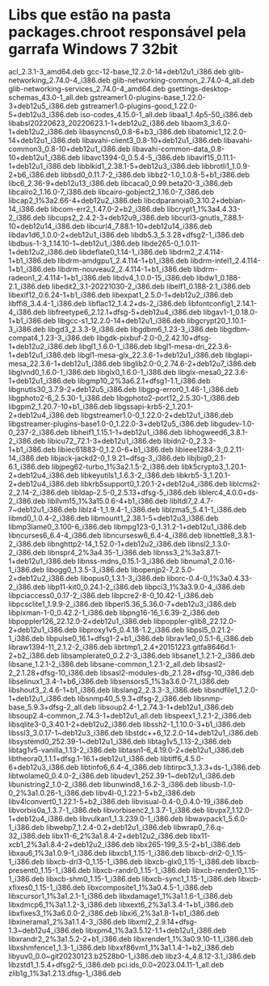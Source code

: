 # Libs que estão na pasta packages.chroot responsável pela garrafa Windows 7 32bit

acl_2.3.1-3_amd64.deb
gcc-12-base_12.2.0-14+deb12u1_i386.deb
glib-networking_2.74.0-4_i386.deb
glib-networking-common_2.74.0-4_all.deb
glib-networking-services_2.74.0-4_amd64.deb
gsettings-desktop-schemas_43.0-1_all.deb
gstreamer1.0-plugins-base_1.22.0-3+deb12u5_i386.deb
gstreamer1.0-plugins-good_1.22.0-5+deb12u3_i386.deb
iso-codes_4.15.0-1_all.deb
libaa1_1.4p5-50_i386.deb
libabsl20220623_20220623.1-1+deb12u2_i386.deb
libaom3_3.6.0-1+deb12u2_i386.deb
libasyncns0_0.8-6+b3_i386.deb
libatomic1_12.2.0-14+deb12u1_i386.deb
libavahi-client3_0.8-10+deb12u1_i386.deb
libavahi-common3_0.8-10+deb12u1_i386.deb
libavahi-common-data_0.8-10+deb12u1_i386.deb
libavc1394-0_0.5.4-5_i386.deb
libavif15_0.11.1-1+deb12u1_i386.deb
libblkid1_2.38.1-5+deb12u3_i386.deb
libbrotli1_1.0.9-2+b6_i386.deb
libbsd0_0.11.7-2_i386.deb
libbz2-1.0_1.0.8-5+b1_i386.deb
libc6_2.36-9+deb12u13_i386.deb
libcaca0_0.99.beta20-3_i386.deb
libcairo2_1.16.0-7_i386.deb
libcairo-gobject2_1.16.0-7_i386.deb
libcap2_1%3a2.66-4+deb12u2_i386.deb
libcdparanoia0_3.10.2+debian-14_i386.deb
libcom-err2_1.47.0-2+b2_i386.deb
libcrypt1_1%3a4.4.33-2_i386.deb
libcups2_2.4.2-3+deb12u9_i386.deb
libcurl3-gnutls_7.88.1-10+deb12u14_i386.deb
libcurl4_7.88.1-10+deb12u14_i386.deb
libdav1d6_1.0.0-2+deb12u1_i386.deb
libdb5.3_5.3.28+dfsg2-1_i386.deb
libdbus-1-3_1.14.10-1~deb12u1_i386.deb
libde265-0_1.0.11-1+deb12u2_i386.deb
libdeflate0_1.14-1_i386.deb
libdrm2_2.4.114-1+b1_i386.deb
libdrm-amdgpu1_2.4.114-1+b1_i386.deb
libdrm-intel1_2.4.114-1+b1_i386.deb
libdrm-nouveau2_2.4.114-1+b1_i386.deb
libdrm-radeon1_2.4.114-1+b1_i386.deb
libdv4_1.0.0-15_i386.deb
libdw1_0.188-2.1_i386.deb
libedit2_3.1-20221030-2_i386.deb
libelf1_0.188-2.1_i386.deb
libexif12_0.6.24-1+b1_i386.deb
libexpat1_2.5.0-1+deb12u2_i386.deb
libffi8_3.4.4-1_i386.deb
libflac12_1.4.2+ds-2_i386.deb
libfontconfig1_2.14.1-4_i386.deb
libfreetype6_2.12.1+dfsg-5+deb12u4_i386.deb
libgav1-1_0.18.0-1+b1_i386.deb
libgcc-s1_12.2.0-14+deb12u1_i386.deb
libgcrypt20_1.10.1-3_i386.deb
libgd3_2.3.3-9_i386.deb
libgdbm6_1.23-3_i386.deb
libgdbm-compat4_1.23-3_i386.deb
libgdk-pixbuf-2.0-0_2.42.10+dfsg-1+deb12u2_i386.deb
libgl1_1.6.0-1_i386.deb
libgl1-mesa-dri_22.3.6-1+deb12u1_i386.deb
libgl1-mesa-glx_22.3.6-1+deb12u1_i386.deb
libglapi-mesa_22.3.6-1+deb12u1_i386.deb
libglib2.0-0_2.74.6-2+deb12u7_i386.deb
libglvnd0_1.6.0-1_i386.deb
libglx0_1.6.0-1_i386.deb
libglx-mesa0_22.3.6-1+deb12u1_i386.deb
libgmp10_2%3a6.2.1+dfsg1-1.1_i386.deb
libgnutls30_3.7.9-2+deb12u5_i386.deb
libgpg-error0_1.46-1_i386.deb
libgphoto2-6_2.5.30-1_i386.deb
libgphoto2-port12_2.5.30-1_i386.deb
libgpm2_1.20.7-10+b1_i386.deb
libgssapi-krb5-2_1.20.1-2+deb12u4_i386.deb
libgstreamer1.0-0_1.22.0-2+deb12u1_i386.deb
libgstreamer-plugins-base1.0-0_1.22.0-3+deb12u5_i386.deb
libgudev-1.0-0_237-2_i386.deb
libheif1_1.15.1-1+deb12u1_i386.deb
libhogweed6_3.8.1-2_i386.deb
libicu72_72.1-3+deb12u1_i386.deb
libidn2-0_2.3.3-1+b1_i386.deb
libiec61883-0_1.2.0-6+b1_i386.deb
libieee1284-3_0.2.11-14_i386.deb
libjack-jackd2-0_1.9.21~dfsg-3_i386.deb
libjbig0_2.1-6.1_i386.deb
libjpeg62-turbo_1%3a2.1.5-2_i386.deb
libk5crypto3_1.20.1-2+deb12u4_i386.deb
libkeyutils1_1.6.3-2_i386.deb
libkrb5-3_1.20.1-2+deb12u4_i386.deb
libkrb5support0_1.20.1-2+deb12u4_i386.deb
liblcms2-2_2.14-2_i386.deb
libldap-2.5-0_2.5.13+dfsg-5_i386.deb
liblerc4_4.0.0+ds-2_i386.deb
libllvm15_1%3a15.0.6-4+b1_i386.deb
libltdl7_2.4.7-7~deb12u1_i386.deb
liblz4-1_1.9.4-1_i386.deb
liblzma5_5.4.1-1_i386.deb
libmd0_1.0.4-2_i386.deb
libmount1_2.38.1-5+deb12u3_i386.deb
libmp3lame0_3.100-6_i386.deb
libmpg123-0_1.31.2-1+deb12u1_i386.deb
libncurses6_6.4-4_i386.deb
libncursesw6_6.4-4_i386.deb
libnettle8_3.8.1-2_i386.deb
libnghttp2-14_1.52.0-1+deb12u2_i386.deb
libnsl2_1.3.0-2_i386.deb
libnspr4_2%3a4.35-1_i386.deb
libnss3_2%3a3.87.1-1+deb12u1_i386.deb
libnss-mdns_0.15.1-3_i386.deb
libnuma1_2.0.16-1_i386.deb
libogg0_1.3.5-3_i386.deb
libopenjp2-7_2.5.0-2+deb12u2_i386.deb
libopus0_1.3.1-3_i386.deb
liborc-0.4-0_1%3a0.4.33-2_i386.deb
libp11-kit0_0.24.1-2_i386.deb
libpci3_1%3a3.9.0-4_i386.deb
libpciaccess0_0.17-2_i386.deb
libpcre2-8-0_10.42-1_i386.deb
libpcsclite1_1.9.9-2_i386.deb
libperl5.36_5.36.0-7+deb12u3_i386.deb
libpixman-1-0_0.42.2-1_i386.deb
libpng16-16_1.6.39-2_i386.deb
libpoppler126_22.12.0-2+deb12u1_i386.deb
libpoppler-glib8_22.12.0-2+deb12u1_i386.deb
libproxy1v5_0.4.18-1.2_i386.deb
libpsl5_0.21.2-1_i386.deb
libpulse0_16.1+dfsg1-2+b1_i386.deb
librav1e0_0.5.1-6_i386.deb
libraw1394-11_2.1.2-2_i386.deb
librtmp1_2.4+20151223.gitfa8646d.1-2+b2_i386.deb
libsamplerate0_0.2.2-3_i386.deb
libsane1_1.2.1-2_i386.deb
libsane_1.2.1-2_i386.deb
libsane-common_1.2.1-2_all.deb
libsasl2-2_2.1.28+dfsg-10_i386.deb
libsasl2-modules-db_2.1.28+dfsg-10_i386.deb
libselinux1_3.4-1+b6_i386.deb
libsensors5_1%3a3.6.0-7.1_i386.deb
libshout3_2.4.6-1+b1_i386.deb
libslang2_2.3.3-3_i386.deb
libsndfile1_1.2.0-1+deb12u1_i386.deb
libsnmp40_5.9.3+dfsg-2_i386.deb
libsnmp-base_5.9.3+dfsg-2_all.deb
libsoup2.4-1_2.74.3-1+deb12u1_i386.deb
libsoup2.4-common_2.74.3-1+deb12u1_all.deb
libspeex1_1.2.1-2_i386.deb
libsqlite3-0_3.40.1-2+deb12u2_i386.deb
libssh2-1_1.10.0-3+b1_i386.deb
libssl3_3.0.17-1~deb12u3_i386.deb
libstdc++6_12.2.0-14+deb12u1_i386.deb
libsystemd0_252.39-1~deb12u1_i386.deb
libtag1v5_1.13-2_i386.deb
libtag1v5-vanilla_1.13-2_i386.deb
libtasn1-6_4.19.0-2+deb12u1_i386.deb
libtheora0_1.1.1+dfsg.1-16.1+deb12u1_i386.deb
libtiff6_4.5.0-6+deb12u3_i386.deb
libtinfo6_6.4-4_i386.deb
libtirpc3_1.3.3+ds-1_i386.deb
libtwolame0_0.4.0-2_i386.deb
libudev1_252.39-1~deb12u1_i386.deb
libunistring2_1.0-2_i386.deb
libunwind8_1.6.2-3_i386.deb
libusb-1.0-0_2%3a1.0.26-1_i386.deb
libv4l-0_1.22.1-5+b2_i386.deb
libv4lconvert0_1.22.1-5+b2_i386.deb
libvisual-0.4-0_0.4.0-19_i386.deb
libvorbis0a_1.3.7-1_i386.deb
libvorbisenc2_1.3.7-1_i386.deb
libvpx7_1.12.0-1+deb12u4_i386.deb
libvulkan1_1.3.239.0-1_i386.deb
libwavpack1_5.6.0-1_i386.deb
libwebp7_1.2.4-0.2+deb12u1_i386.deb
libwrap0_7.6.q-32_i386.deb
libx11-6_2%3a1.8.4-2+deb12u2_i386.deb
libx11-xcb1_2%3a1.8.4-2+deb12u2_i386.deb
libx265-199_3.5-2+b1_i386.deb
libxau6_1%3a1.0.9-1_i386.deb
libxcb1_1.15-1_i386.deb
libxcb-dri2-0_1.15-1_i386.deb
libxcb-dri3-0_1.15-1_i386.deb
libxcb-glx0_1.15-1_i386.deb
libxcb-present0_1.15-1_i386.deb
libxcb-randr0_1.15-1_i386.deb
libxcb-render0_1.15-1_i386.deb
libxcb-shm0_1.15-1_i386.deb
libxcb-sync1_1.15-1_i386.deb
libxcb-xfixes0_1.15-1_i386.deb
libxcomposite1_1%3a0.4.5-1_i386.deb
libxcursor1_1%3a1.2.1-1_i386.deb
libxdamage1_1%3a1.1.6-1_i386.deb
libxdmcp6_1%3a1.1.2-3_i386.deb
libxext6_2%3a1.3.4-1+b1_i386.deb
libxfixes3_1%3a6.0.0-2_i386.deb
libxi6_2%3a1.8-1+b1_i386.deb
libxinerama1_2%3a1.1.4-3_i386.deb
libxml2_2.9.14+dfsg-1.3~deb12u4_i386.deb
libxpm4_1%3a3.5.12-1.1+deb12u1_i386.deb
libxrandr2_2%3a1.5.2-2+b1_i386.deb
libxrender1_1%3a0.9.10-1.1_i386.deb
libxshmfence1_1.3-1_i386.deb
libxxf86vm1_1%3a1.1.4-1+b2_i386.deb
libyuv0_0.0~git20230123.b2528b0-1_i386.deb
libz3-4_4.8.12-3.1_i386.deb
libzstd1_1.5.4+dfsg2-5_i386.deb
pci.ids_0.0~2023.04.11-1_all.deb
zlib1g_1%3a1.2.13.dfsg-1_i386.deb